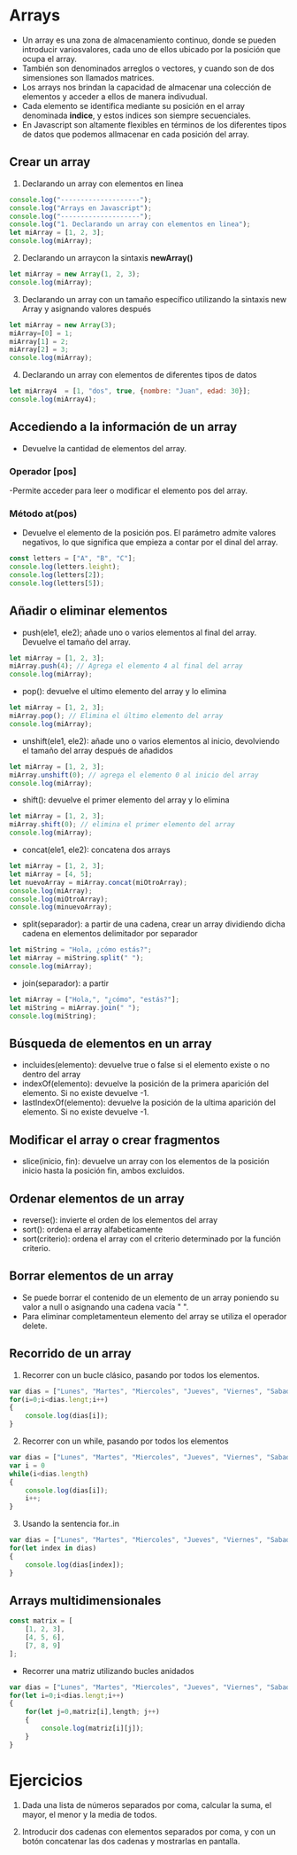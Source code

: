 # Arrays

- Un array es una zona de almacenamiento continuo, donde se pueden introducir variosvalores, cada uno de ellos ubicado por la posición que ocupa el array.
- También son denominados arreglos o vectores, y cuando son de dos simensiones son llamados matrices.
- Los arrays nos brindan la capacidad de almacenar una colección de elementos y acceder a ellos de manera indivudual.
- Cada elemento se identifica mediante su posición en el array denominada **indice**, y estos indices son siempre secuenciales.
- En Javascript son altamente flexibles en términos de los diferentes tipos de datos que podemos allmacenar en cada posición del array.

## Crear un array

1. Declarando un array con elementos en linea

```Javascript
console.log("--------------------");
console.log("Arrays en Javascript");
console.log("--------------------");
console.log("1. Declarando un array con elementos en linea");
let miArray = [1, 2, 3];
console.log(miArray);
```

2. Declarando un arraycon la sintaxis **newArray()**

```Javascript
let miArray = new Array(1, 2, 3);
console.log(miArray);
```
3. Declarando un array con un tamaño específico utilizando la sintaxis new Array y asignando valores después

```Javascript
let miArray = new Array(3);
miArray=[0] = 1;
miArray[1] = 2;
miArray[2] = 3;
console.log(miArray);
```

4.  Declarando un array con elementos de diferentes tipos de datos

```Javascript
let miArray4  = [1, "dos", true, {nombre: "Juan", edad: 30}];
console.log(miArray4);
```

## Accediendo a la información de un array
- Devuelve la cantidad de elementos del array.

### Operador [pos]
-Permite acceder para leer o modificar el elemento pos del array.

### Método at(pos)
- Devuelve el elemento de la posición pos. El parámetro admite valores negativos, lo que significa que empieza a contar por el dinal del array.

```Javascript
const letters = ["A", "B", "C"];
console.log(letters.leight);
console.log(letters[2]);
console.log(letters[5]);
```

## Añadir o eliminar elementos
- push(ele1, ele2); añade uno o varios elementos al final del array. Devuelve el tamaño del array.

```Javascript
let miArray = [1, 2, 3];
miArray.push(4); // Agrega el elemento 4 al final del array
console.log(miArray);
```

- pop(): devuelve el ultimo elemento del array y lo elimina
```Javascript
let miArray = [1, 2, 3];
miArray.pop(); // Elimina el último elemento del array
console.log(miArray);
```
- unshift(ele1, ele2): añade uno o varios elementos al inicio, devolviendo el tamaño del array después de añadidos
```Javascript
let miArray = [1, 2, 3];
miArray.unshift(0); // agrega el elemento 0 al inicio del array
console.log(miArray);
```

- shift(): devuelve el primer elemento del array y lo elimina
```Javascript
let miArray = [1, 2, 3];
miArray.shift(0); // elimina el primer elemento del array
console.log(miArray);
```

- concat(ele1, ele2): concatena dos arrays
```Javascript
let miArray = [1, 2, 3];
let miArray = [4, 5];
let nuevoArray = miArray.concat(miOtroArray);
console.log(miArray);
console.log(miOtroArray);
console.log(minuevoArray);
```

- split(separador): a partir de una cadena, crear un array dividiendo dicha cadena en elementos delimitador por separador
```Javascript
let miString = "Hola, ¿cómo estás?";
let miArray = miString.split(" ");
console.log(miArray);
```

- join(separador): a partir
```Javascript
let miArray = ["Hola,", "¿cómo", "estás?"];
let miString = miArray.join(" ");
console.log(miString);
```

## Búsqueda de elementos en un array

- incluides(elemento): devuelve true o false si el elemento existe o no dentro del array
- indexOf(elemento): devuelve la posición de la primera aparición del elemento. Si no existe devuelve -1.
- lastIndexOf(elemento): devuelve la posición de la ultima aparición del elemento. Si no existe devuelve -1.

## Modificar el array o crear fragmentos
- slice(inicio, fin): devuelve un array con los elementos de la posición inicio hasta la posición fin, ambos excluidos.

## Ordenar elementos de un array
- reverse(): invierte el orden de los elementos del array
- sort(): ordena el array alfabeticamente
- sort(criterio): ordena el array con el criterio determinado por la función criterio.

## Borrar elementos de un array
- Se puede borrar el contenido de un elemento de un array poniendo su valor a null o asignando una cadena vacía " ".
- Para eliminar completamenteun elemento del array se utiliza el operador delete.

## Recorrido de un array
1. Recorrer con un bucle clásico, pasando por todos los elementos.
```Javascript
var dias = ["Lunes", "Martes", "Miercoles", "Jueves", "Viernes", "Sabado", "Domingo"];
for(i=0;i<dias.lengt;i++)
{
    console.log(dias[i]);
}
```
2. Recorrer con un while, pasando por todos los elementos
```Javascript
var dias = ["Lunes", "Martes", "Miercoles", "Jueves", "Viernes", "Sabado", "Domingo"];
var i = 0
while(i<dias.length)
{
    console.log(dias[i]);
    i++;
}
```
3. Usando la sentencia for..in
```Javascript
var dias = ["Lunes", "Martes", "Miercoles", "Jueves", "Viernes", "Sabado", "Domingo"];
for(let index in dias)
{
    console.log(dias[index]);
}
```

## Arrays multidimensionales
```Javascript
const matrix = [
    [1, 2, 3],
    [4, 5, 6],
    [7, 8, 9]
];
```
- Recorrer una matriz utilizando bucles anidados
```Javascript
var dias = ["Lunes", "Martes", "Miercoles", "Jueves", "Viernes", "Sabado", "Domingo"];
for(let i=0;i<dias.lengt;i++)
{
    for(let j=0,matriz[i],length; j++)
    {
        console.log(matriz[i][j]);
    }
}
```

# Ejercicios

1. Dada una lista de números separados por coma, calcular la suma, el mayor, el menor y la media de todos.

2. Introducir dos cadenas con elementos separados por coma, y con un botón concatenar las dos cadenas y mostrarlas en pantalla.